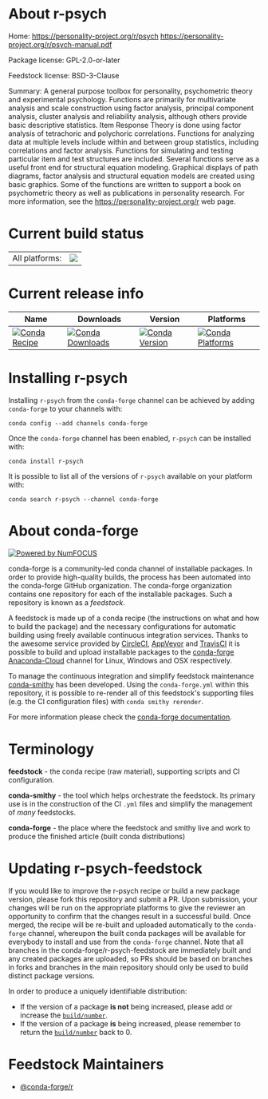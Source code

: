 About r-psych
=============

Home: https://personality-project.org/r/psych https://personality-project.org/r/psych-manual.pdf

Package license: GPL-2.0-or-later

Feedstock license: BSD-3-Clause

Summary: A general purpose toolbox for personality, psychometric theory and experimental psychology.   Functions are primarily for multivariate analysis and scale construction using factor analysis, principal component analysis, cluster analysis and reliability analysis, although others provide basic descriptive statistics. Item Response Theory is done using  factor analysis of tetrachoric and polychoric correlations. Functions for analyzing data at multiple levels include within and between group statistics, including correlations and factor analysis.   Functions for simulating and testing particular item and test structures are included. Several functions  serve as a useful front end for structural equation modeling.  Graphical displays of path diagrams, factor analysis and structural equation models are created using basic graphics. Some of the functions are written to support a book on psychometric theory as well as publications in personality research. For more information, see the <https://personality-project.org/r> web page.



Current build status
====================


<table><tr><td>All platforms:</td>
    <td>
      <a href="https://dev.azure.com/conda-forge/feedstock-builds/_build/latest?definitionId=1478&branchName=master">
        <img src="https://dev.azure.com/conda-forge/feedstock-builds/_apis/build/status/r-psych-feedstock?branchName=master">
      </a>
    </td>
  </tr>
</table>

Current release info
====================

| Name | Downloads | Version | Platforms |
| --- | --- | --- | --- |
| [![Conda Recipe](https://img.shields.io/badge/recipe-r--psych-green.svg)](https://anaconda.org/conda-forge/r-psych) | [![Conda Downloads](https://img.shields.io/conda/dn/conda-forge/r-psych.svg)](https://anaconda.org/conda-forge/r-psych) | [![Conda Version](https://img.shields.io/conda/vn/conda-forge/r-psych.svg)](https://anaconda.org/conda-forge/r-psych) | [![Conda Platforms](https://img.shields.io/conda/pn/conda-forge/r-psych.svg)](https://anaconda.org/conda-forge/r-psych) |

Installing r-psych
==================

Installing `r-psych` from the `conda-forge` channel can be achieved by adding `conda-forge` to your channels with:

```
conda config --add channels conda-forge
```

Once the `conda-forge` channel has been enabled, `r-psych` can be installed with:

```
conda install r-psych
```

It is possible to list all of the versions of `r-psych` available on your platform with:

```
conda search r-psych --channel conda-forge
```


About conda-forge
=================

[![Powered by NumFOCUS](https://img.shields.io/badge/powered%20by-NumFOCUS-orange.svg?style=flat&colorA=E1523D&colorB=007D8A)](http://numfocus.org)

conda-forge is a community-led conda channel of installable packages.
In order to provide high-quality builds, the process has been automated into the
conda-forge GitHub organization. The conda-forge organization contains one repository
for each of the installable packages. Such a repository is known as a *feedstock*.

A feedstock is made up of a conda recipe (the instructions on what and how to build
the package) and the necessary configurations for automatic building using freely
available continuous integration services. Thanks to the awesome service provided by
[CircleCI](https://circleci.com/), [AppVeyor](https://www.appveyor.com/)
and [TravisCI](https://travis-ci.com/) it is possible to build and upload installable
packages to the [conda-forge](https://anaconda.org/conda-forge)
[Anaconda-Cloud](https://anaconda.org/) channel for Linux, Windows and OSX respectively.

To manage the continuous integration and simplify feedstock maintenance
[conda-smithy](https://github.com/conda-forge/conda-smithy) has been developed.
Using the ``conda-forge.yml`` within this repository, it is possible to re-render all of
this feedstock's supporting files (e.g. the CI configuration files) with ``conda smithy rerender``.

For more information please check the [conda-forge documentation](https://conda-forge.org/docs/).

Terminology
===========

**feedstock** - the conda recipe (raw material), supporting scripts and CI configuration.

**conda-smithy** - the tool which helps orchestrate the feedstock.
                   Its primary use is in the construction of the CI ``.yml`` files
                   and simplify the management of *many* feedstocks.

**conda-forge** - the place where the feedstock and smithy live and work to
                  produce the finished article (built conda distributions)


Updating r-psych-feedstock
==========================

If you would like to improve the r-psych recipe or build a new
package version, please fork this repository and submit a PR. Upon submission,
your changes will be run on the appropriate platforms to give the reviewer an
opportunity to confirm that the changes result in a successful build. Once
merged, the recipe will be re-built and uploaded automatically to the
`conda-forge` channel, whereupon the built conda packages will be available for
everybody to install and use from the `conda-forge` channel.
Note that all branches in the conda-forge/r-psych-feedstock are
immediately built and any created packages are uploaded, so PRs should be based
on branches in forks and branches in the main repository should only be used to
build distinct package versions.

In order to produce a uniquely identifiable distribution:
 * If the version of a package **is not** being increased, please add or increase
   the [``build/number``](https://conda.io/docs/user-guide/tasks/build-packages/define-metadata.html#build-number-and-string).
 * If the version of a package **is** being increased, please remember to return
   the [``build/number``](https://conda.io/docs/user-guide/tasks/build-packages/define-metadata.html#build-number-and-string)
   back to 0.

Feedstock Maintainers
=====================

* [@conda-forge/r](https://github.com/conda-forge/r/)

